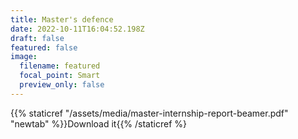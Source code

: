 ```yaml
---
title: Master's defence
date: 2022-10-11T16:04:52.198Z
draft: false
featured: false
image:
  filename: featured
  focal_point: Smart
  preview_only: false
---
```

{{% staticref "/assets/media/master-internship-report-beamer.pdf" "newtab" %}}Download it{{% /staticref %}